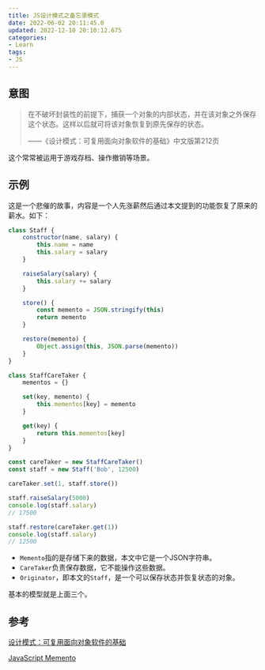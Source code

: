 ```yaml
---
title: JS设计模式之备忘录模式
date: 2022-06-02 20:11:45.0
updated: 2022-12-10 20:10:12.675
categories: 
- Learn
tags: 
- JS
---
```


## 意图

> 在不破坏封装性的前提下，捕获一个对象的内部状态，并在该对象之外保存这个状态。这样以后就可将该对象恢复到原先保存的状态。
>
> ——《设计模式：可复用面向对象软件的基础》中文版第212页

这个常常被运用于游戏存档、操作撤销等场景。

## 示例

这是一个悲催的故事，内容是一个人先涨薪然后通过本文提到的功能恢复了原来的薪水。如下：

```js
class Staff {
    constructor(name, salary) {
        this.name = name
        this.salary = salary
    }

    raiseSalary(salary) {
        this.salary += salary
    }

    store() {
        const memento = JSON.stringify(this)
        return memento
    }

    restore(memento) {
        Object.assign(this, JSON.parse(memento))
    }
}

class StaffCareTaker {
    mementos = {}

    set(key, memento) {
        this.mementos[key] = memento
    }

    get(key) {
        return this.mementos[key]
    }
}

const careTaker = new StaffCareTaker()
const staff = new Staff('Bob', 12500)

careTaker.set(1, staff.store())

staff.raiseSalary(5000)
console.log(staff.salary)
// 17500

staff.restore(careTaker.get(1))
console.log(staff.salary)
// 12500
```

+ `Memento`指的是存储下来的数据，本文中它是一个JSON字符串。
+ `CareTaker`负责保存数据，它不能操作这些数据。
+ `Originator`，即本文的`Staff`，是一个可以保存状态并恢复状态的对象。

基本的模型就是上面三个。

## 参考

[设计模式：可复用面向对象软件的基础](https://book.douban.com/subject/34262305/)

[JavaScript Memento](https://www.dofactory.com/javascript/design-patterns/memento)